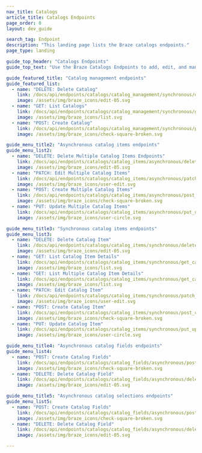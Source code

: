 ```yaml
---
nav_title: Catalogs
article_title: Catalogs Endpoints
page_order: 0
layout: dev_guide

search_tag: Endpoint
description: "This landing page lists the Braze catalogs endpoints."
page_type: landing

guide_top_header: "Catalogs Endpoints"
guide_top_text: "Use the Braze Catalogs Endpoints to add, edit, and manage your catalogs and catalog item details. For bulk changes to your catalog, use the asynchronous catalog endpoints. <br><br> Looking for guidance on creating a catalog? Check out our article for <a href='/docs/user_guide/personalization_and_dynamic_content/catalog/'>creating and using catalogs</a>."

guide_featured_title: "Catalog management endpoints"
guide_featured_list:
  - name: "DELETE: Delete Catalog"
    link: /docs/api/endpoints/catalogs/catalog_management/synchronous/delete_catalog/
    image: /assets/img/braze_icons/edit-05.svg
  - name: "GET: List Catalogs"
    link: /docs/api/endpoints/catalogs/catalog_management/synchronous/get_list_catalogs/
    image: /assets/img/braze_icons/list.svg
  - name: "POST: Create Catalog"
    link: /docs/api/endpoints/catalogs/catalog_management/synchronous/post_create_catalog/
    image: /assets/img/braze_icons/check-square-broken.svg

guide_menu_title2: "Asynchronous catalog items endpoints"
guide_menu_list2:
  - name: "DELETE: Delete Multiple Catalog Items Endpoints"
    link: /docs/api/endpoints/catalogs/catalog_items/asynchronous/delete_catalog_items_bulk/
    image: /assets/img/braze_icons/edit-05.svg
  - name: "PATCH: Edit Multiple Catalog Items"
    link: /docs/api/endpoints/catalogs/catalog_items/asynchronous/patch_catalog_items_bulk/
    image: /assets/img/braze_icons/user-edit.svg
  - name: "POST: Create Multiple Catalog Items"
    link: /docs/api/endpoints/catalogs/catalog_items/asynchronous/post_create_catalog_items_bulk/
    image: /assets/img/braze_icons/check-square-broken.svg
  - name: "PUT: Update Multiple Catalog Items"
    link: /docs/api/endpoints/catalogs/catalog_items/asynchronous/put_update_catalog_items/
    image: /assets/img/braze_icons/user-circle.svg

guide_menu_title3: "Synchronous catalog items endpoints"
guide_menu_list3:  
  - name: "DELETE: Delete Catalog Item"
    link: /docs/api/endpoints/catalogs/catalog_items/synchronous/delete_catalog_item/
    image: /assets/img/braze_icons/edit-05.svg
  - name: "GET: List Catalog Item Details"
    link: /docs/api/endpoints/catalogs/catalog_items/synchronous/get_catalog_item_details/
    image: /assets/img/braze_icons/list.svg
  - name: "GET: List Multiple Catalog Item Details"
    link: /docs/api/endpoints/catalogs/catalog_items/synchronous/get_catalog_items_details_bulk/
    image: /assets/img/braze_icons/list.svg
  - name: "PATCH: Edit Catalog Item"
    link: /docs/api/endpoints/catalogs/catalog_items/synchronous/patch_catalog_item/
    image: /assets/img/braze_icons/user-edit.svg
  - name: "POST: Create Catalog Item"
    link: /docs/api/endpoints/catalogs/catalog_items/synchronous/post_create_catalog_item/
    image: /assets/img/braze_icons/check-square-broken.svg
  - name: "PUT: Update Catalog Item"
    link: /docs/api/endpoints/catalogs/catalog_items/synchronous/put_update_catalog_item/
    image: /assets/img/braze_icons/user-circle.svg

guide_menu_title4: "Asynchronous catalog fields endpoints"
guide_menu_list4:
  - name: "POST: Create Catalog Fields"
    link: /docs/api/endpoints/catalogs/catalog_fields/asynchronous/post_create_catalog_fields/
    image: /assets/img/braze_icons/check-square-broken.svg
  - name: "DELETE: Delete Catalog Field"
    link: /docs/api/endpoints/catalogs/catalog_fields/asynchronous/delete_catalog_field/
    image: /assets/img/braze_icons/edit-05.svg

guide_menu_title5: "Asynchronous catalog selections endpoints"
guide_menu_list5:
  - name: "POST: Create Catalog Fields"
    link: /docs/api/endpoints/catalogs/catalog_fields/asynchronous/post_create_catalog_fields/
    image: /assets/img/braze_icons/check-square-broken.svg
  - name: "DELETE: Delete Catalog Field"
    link: /docs/api/endpoints/catalogs/catalog_fields/asynchronous/delete_catalog_field/
    image: /assets/img/braze_icons/edit-05.svg

---
```

